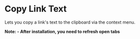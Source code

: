 Copy Link Text
==============

Lets you copy a link's text to the clipboard via the context menu.

**Note: - After installation, you need to refresh open tabs**

